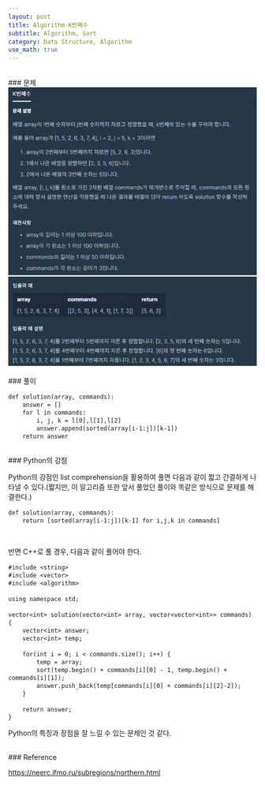 ```yaml
---
layout: post
title: Algorithm-K번째수
subtitle: Algorithm, Sort
category: Data Structure, Algorithm
use_math: true
---
```


<br>
### 문제

<center><img src = '/post_img/200314/image4.png' width="600"/></center>
<center><img src = '/post_img/200314/image5.png' width="600"/></center>

<br>
### 풀이

```
def solution(array, commands):
    answer = []
    for l in commands:
        i, j, k = l[0],l[1],l[2]       
        answer.append(sorted(array[i-1:j])[k-1])   
    return answer
```

<br>
### Python의 강점

Python의 강점인 list comprehension을 활용하여 풀면 다음과 같이 짧고 간결하게 나타낼 수 있다.(짧지만, 이 알고리즘 또한 앞서 풀었던 풀이와 똑같은 방식으로 문제를 해결한다.)

```
def solution(array, commands):
    return [sorted(array[i-1:j])[k-1] for i,j,k in commands]
```

<br>

반면 C++로 풀 경우, 다음과 같이 풀어야 한다.

```
#include <string>
#include <vector>
#include <algorithm>

using namespace std;

vector<int> solution(vector<int> array, vector<vector<int>> commands) {
    vector<int> answer;
    vector<int> temp;

    for(int i = 0; i < commands.size(); i++) {
        temp = array;
        sort(temp.begin() + commands[i][0] - 1, temp.begin() + commands[i][1]);
        answer.push_back(temp[commands[i][0] + commands[i][2]-2]);
    }

    return answer;
}
```

Python의 특징과 장점을 잘 느낄 수 있는 문제인 것 같다.

<br>
### Reference

https://neerc.ifmo.ru/subregions/northern.html
